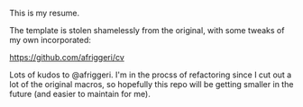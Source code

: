 This is my resume.

The template is stolen shamelessly from the original, with some tweaks
of my own incorporated:

https://github.com/afriggeri/cv

Lots of kudos to @afriggeri. I'm in the procss of refactoring since I
cut out a lot of the original macros, so hopefully this repo will be
getting smaller in the future (and easier to maintain for me).
